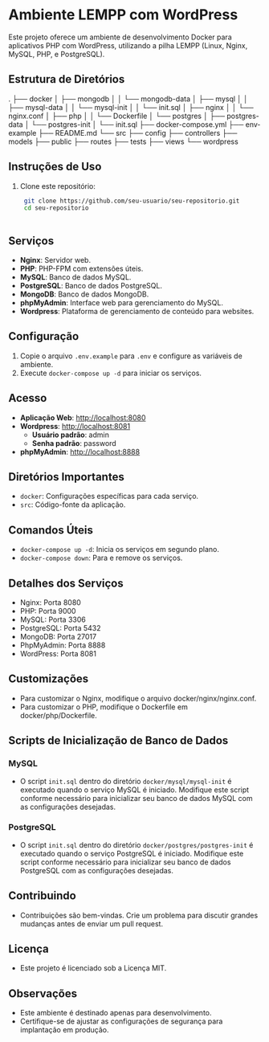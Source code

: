 # Ambiente LEMPP com WordPress

Este projeto oferece um ambiente de desenvolvimento Docker para aplicativos PHP com WordPress, utilizando a pilha LEMPP (Linux, Nginx, MySQL, PHP, e PostgreSQL).

## Estrutura de Diretórios

.
├── docker
│   ├── mongodb
│   │   └── mongodb-data
│   ├── mysql
│   │   ├── mysql-data
│   │   └── mysql-init
│   │       └── init.sql
│   ├── nginx
│   │   └── nginx.conf
│   ├── php
│   │   └── Dockerfile
│   └── postgres
│       ├── postgres-data
│       └── postgres-init
│           └── init.sql
├── docker-compose.yml
├── env-example
├── README.md
└── src
    ├── config
    ├── controllers
    ├── models
    ├── public
    ├── routes
    ├── tests
    ├── views
    └── wordpress

## Instruções de Uso

1. Clone este repositório:
   ```bash
	git clone https://github.com/seu-usuario/seu-repositorio.git
	cd seu-repositorio
	
## Serviços

- **Nginx**: Servidor web.
- **PHP**: PHP-FPM com extensões úteis.
- **MySQL**: Banco de dados MySQL.
- **PostgreSQL**: Banco de dados PostgreSQL.
- **MongoDB**: Banco de dados MongoDB.
- **phpMyAdmin**: Interface web para gerenciamento do MySQL.
- **Wordpress**: Plataforma de gerenciamento de conteúdo para websites.

## Configuração

1. Copie o arquivo `.env.example` para `.env` e configure as variáveis de ambiente.
2. Execute `docker-compose up -d` para iniciar os serviços.

## Acesso

- **Aplicação Web**: [http://localhost:8080](http://localhost:8080)
- **Wordpress**: [http://localhost:8081](http://localhost:8081)
	- **Usuário padrão**: admin
	- **Senha padrão**: password
- **phpMyAdmin**: [http://localhost:8888](http://localhost:8888)

## Diretórios Importantes

- `docker`: Configurações específicas para cada serviço.
- `src`: Código-fonte da aplicação.

## Comandos Úteis

- `docker-compose up -d`: Inicia os serviços em segundo plano.
- `docker-compose down`: Para e remove os serviços.

## Detalhes dos Serviços
- Nginx: Porta 8080
- PHP: Porta 9000
- MySQL: Porta 3306
- PostgreSQL: Porta 5432
- MongoDB: Porta 27017
- PhpMyAdmin: Porta 8888
- WordPress: Porta 8081

## Customizações
- Para customizar o Nginx, modifique o arquivo docker/nginx/nginx.conf.
- Para customizar o PHP, modifique o Dockerfile em docker/php/Dockerfile.

## Scripts de Inicialização de Banco de Dados

### MySQL

- O script `init.sql` dentro do diretório `docker/mysql/mysql-init` é executado quando o serviço MySQL é iniciado. Modifique este script conforme necessário para inicializar seu banco de dados MySQL com as configurações desejadas.

### PostgreSQL

- O script `init.sql` dentro do diretório `docker/postgres/postgres-init` é executado quando o serviço PostgreSQL é iniciado. Modifique este script conforme necessário para inicializar seu banco de dados PostgreSQL com as configurações desejadas.

## Contribuindo
- Contribuições são bem-vindas. Crie um problema para discutir grandes mudanças antes de enviar um pull request.

## Licença
- Este projeto é licenciado sob a Licença MIT.

## Observações

- Este ambiente é destinado apenas para desenvolvimento.
- Certifique-se de ajustar as configurações de segurança para implantação em produção.

